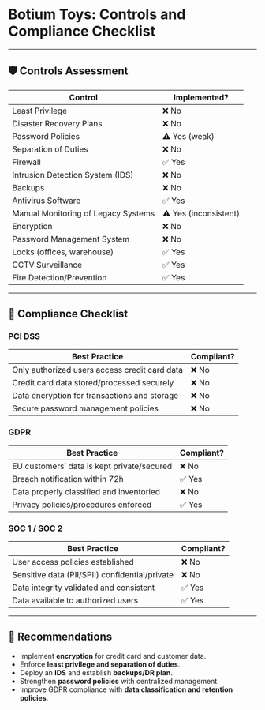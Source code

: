 # Botium Toys: Controls and Compliance Checklist

---

## 🛡️ Controls Assessment

| Control | Implemented? |
|---------|--------------|
| Least Privilege | ❌ No |
| Disaster Recovery Plans | ❌ No |
| Password Policies | ⚠️ Yes (weak) |
| Separation of Duties | ❌ No |
| Firewall | ✅ Yes |
| Intrusion Detection System (IDS) | ❌ No |
| Backups | ❌ No |
| Antivirus Software | ✅ Yes |
| Manual Monitoring of Legacy Systems | ⚠️ Yes (inconsistent) |
| Encryption | ❌ No |
| Password Management System | ❌ No |
| Locks (offices, warehouse) | ✅ Yes |
| CCTV Surveillance | ✅ Yes |
| Fire Detection/Prevention | ✅ Yes |

---

## 📜 Compliance Checklist

### PCI DSS
| Best Practice | Compliant? |
|---------------|------------|
| Only authorized users access credit card data | ❌ No |
| Credit card data stored/processed securely | ❌ No |
| Data encryption for transactions and storage | ❌ No |
| Secure password management policies | ❌ No |

### GDPR
| Best Practice | Compliant? |
|---------------|------------|
| EU customers’ data is kept private/secured | ❌ No |
| Breach notification within 72h | ✅ Yes |
| Data properly classified and inventoried | ❌ No |
| Privacy policies/procedures enforced | ✅ Yes |

### SOC 1 / SOC 2
| Best Practice | Compliant? |
|---------------|------------|
| User access policies established | ❌ No |
| Sensitive data (PII/SPII) confidential/private | ❌ No |
| Data integrity validated and consistent | ✅ Yes |
| Data available to authorized users | ✅ Yes |

---

## 🔑 Recommendations
- Implement **encryption** for credit card and customer data.  
- Enforce **least privilege and separation of duties**.  
- Deploy an **IDS** and establish **backups/DR plan**.  
- Strengthen **password policies** with centralized management.  
- Improve GDPR compliance with **data classification and retention policies**.  
